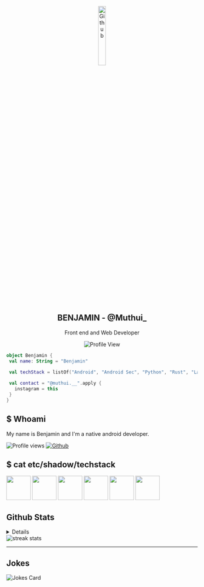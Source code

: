 <p align="center">
 <img width="20%"alt="Github" src="https://raw.githubusercontent.com/onimur/.github/master/.resources/git-header.svg" />
 <h2 align="center">BENJAMIN - @Muthui_</h2>
 <p align="center">Front end and Web Developer</p>
</p>

<p align="center">
<img alt="Profile View" src="https://gpvc.arturio.dev/Hendrasob" />
</p>

```kotlin
object Benjamin {
 val name: String = "Benjamin"
 
 val techStack = listOf("Android", "Android Sec", "Python", "Rust", "Laravel", "Pytorch")

 val contact = "@muthui.__".apply {
   instagram = this
 }
}
```
## $ Whoami

My name is Benjamin and I'm a native android developer.

![Profile views](https://visitor-badge.glitch.me/badge?page_id=BENJAHJP.BENJAHJP)
[![Github](https://img.shields.io/github/followers/BENJAHJP?label=Follow&style=social)](https://github.com/BENJAHJP)

## $ cat etc/shadow/techstack

<img width ='64px' src ='https://raw.githubusercontent.com/rahulbanerjee26/githubAboutMeGenerator/main/icons/python.svg'> </a>
<img width ='64px' src ='https://raw.githubusercontent.com/rahulbanerjee26/githubAboutMeGenerator/main/icons/kotlin.svg'> </a>
<img width ='64px' src ='https://raw.githubusercontent.com/rahulbanerjee26/githubAboutMeGenerator/main/icons/rust.svg'> </a>
<img width ='64px' src ='https://raw.githubusercontent.com/rahulbanerjee26/githubAboutMeGenerator/main/icons/pytorch.svg'> </a>
<img width ='64px' src ='https://raw.githubusercontent.com/rahulbanerjee26/githubAboutMeGenerator/main/icons/android.svg'> </a>
<img width ='64px' src ='https://raw.githubusercontent.com/rahulbanerjee26/githubAboutMeGenerator/main/icons/laravel.svg'> </a>

## Github Stats

<details> 
  <br/>
    <img alt=" Github Stats" src="https://github-readme-stats.vercel.app/api?username=BENJAHJP&show_icons=true&count_private=true&theme=radical&hide_border=true&bg_color=0D1117" />
  <img alt="Top Languages" src="https://github-readme-stats.vercel.app/api/top-langs/?username=BENJAHJP&langs_count=10&layout=compact&theme=radical&hide_border=true&bg_color=0D1117" />
  <br/>
  <b>Note:</b> Top languages is only a metric of the languages my public code consists of and doesn't reflect experience or skill level.
</details>

<img alt="streak stats" src="https://github-readme-streak-stats.herokuapp.com/?user=Hendrasob&theme=highcontrast" />

-----

## Jokes
![Jokes Card](https://readme-jokes.vercel.app/api?theme=tokyonight)
